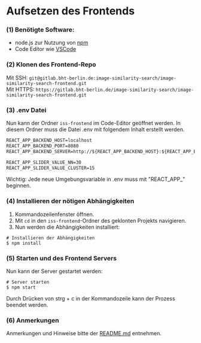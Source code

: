 # Aufsetzen des Frontends

### (1) Benötigte Software:

- node.js zur Nutzung von [npm](https://nodejs.org/en/download/) 
- Code Editor wie [VSCode](https://code.visualstudio.com/)

### (2) Klonen des Frontend-Repo

Mit SSH: `git@gitlab.bht-berlin.de:image-similarity-search/image-similarity-search-frontend.git`  
Mit HTTPS: `https://gitlab.bht-berlin.de/image-similarity-search/image-similarity-search-frontend.git`

### (3) .env Datei

Nun kann der Ordner `iss-frontend` im Code-Editor geöffnet werden.
In diesem Ordner muss die Datei .env mit folgendem Inhalt erstellt werden.

```txt
REACT_APP_BACKEND_HOST=localhost
REACT_APP_BACKEND_PORT=8080
REACT_APP_BACKEND_SERVER=http://${REACT_APP_BACKEND_HOST}:${REACT_APP_BACKEND_PORT}/

REACT_APP_SLIDER_VALUE_NN=30
REACT_APP_SLIDER_VALUE_CLUSTER=15
```

Wichtig: Jede neue Umgebungsvariable in .env muss mit "REACT_APP_" beginnen.

### (4) Installieren der nötigen Abhängigkeiten

1. Kommandozeilenfenster öffnen.
2. Mit `cd` in den `iss-frontend`-Ordner des geklonten Projekts navigieren.
3. Nun werden die Abhängigkeiten installiert:

```shell
# Installieren der Abhängigkeiten
$ npm install
```

### (5) Starten und des Frontend Servers

Nun kann der Server gestartet werden:

```shell
# Server starten
$ npm start
```

Durch Drücken von strg + c in der Kommandozeile kann der Prozess beendet werden.

### (6) Anmerkungen

Anmerkungen und Hinweise bitte der [README.md](README.md) entnehmen.
